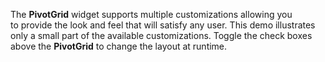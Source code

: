 The **PivotGrid** widget supports multiple customizations allowing you to&nbsp;provide the look and feel that will satisfy any user. This demo illustrates only a&nbsp;small part of&nbsp;the available customizations. Toggle the check boxes above the **PivotGrid** to&nbsp;change the layout at&nbsp;runtime.